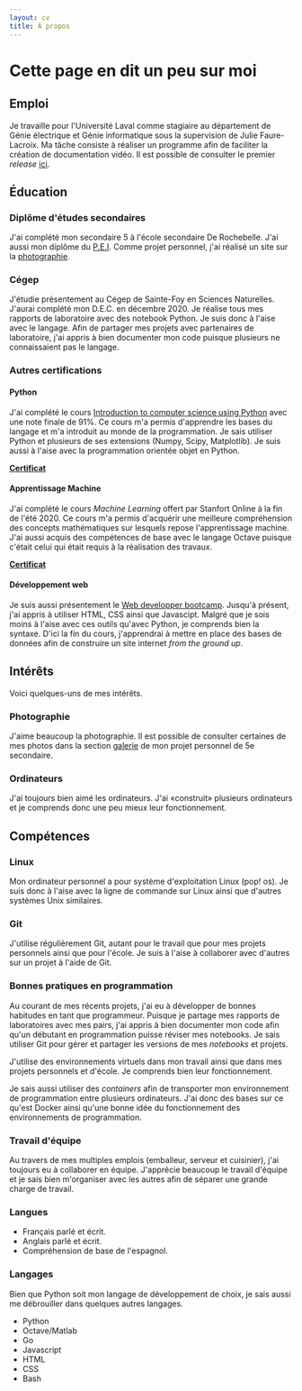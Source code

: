 ```yaml
---
layout: cv
title: À propos
---
```


# Cette page en dit un peu sur moi

## Emploi

Je travaille pour l'Université Laval comme stagiaire au département de Génie
électrique et Génie informatique sous la supervision de Julie Faure-Lacroix. 
Ma tâche consiste à réaliser un programme
afin de faciliter la création de documentation vidéo. Il est possible de
consulter le premier *release* 
[ici](https://github.com/TrickyTroll/video-automation).

## Éducation

### Diplôme d'études secondaires

J'ai complété mon secondaire 5 à l'école secondaire De Rochebelle. J'ai aussi 
mon diplôme du 
[P.E.I](https://www.ibo.org/fr/programmes/middle-years-programme/). Comme projet 
personnel, j'ai réalisé un site sur la 
[photographie](https://etienneparent4.wixsite.com/artphotographie). 

### Cégep

J'étudie présentement au Cégep de Sainte-Foy en Sciences Naturelles. J'aurai 
complété mon D.E.C. en décembre 2020. Je réalise tous mes rapports de 
laboratoire avec des notebook Python. Je suis donc à l'aise avec le langage. 
Afin de partager mes projets avec partenaires de laboratoire, j'ai appris à bien 
documenter mon code puisque plusieurs ne connaissaient pas le langage.

### Autres certifications

#### Python

J'ai complété le cours 
[Introduction to computer science using Python](https://www.edx.org/course/introduction-to-computer-science-and-programming-7) 
avec une note finale de 91%.
 Ce cours m'a permis d'apprendre les bases du langage et m'a introduit au monde
  de la programmation. Je sais utiliser Python et plusieurs de ses extensions 
 (Numpy, Scipy, Matplotlib). Je suis aussi à l'aise avec la programmation 
 orientée objet en Python. 

**[Certificat](https://courses.edx.org/certificates/137b386d4b624fe9a1be270091a9cce8)**
 
#### Apprentissage Machine

J'ai complété le cours *Machine Learning* offert par Stanfort Online à la fin
de l'été 2020. Ce cours m'a permis d'acquérir une meilleure compréhension des
concepts mathématiques sur lesquels repose l'apprentissage machine. J'ai aussi
acquis des compétences de base avec le langage Octave puisque c'était celui qui
était requis à la réalisation des travaux.

**[Certificat](https://coursera.org/share/adbf6c184cb11b178515f517ecda5bc4)**
 
#### Développement web

Je suis aussi présentement le [Web developper 
bootcamp](https://www.udemy.com/course/the-web-developer-bootcamp/). Jusqu'à 
présent, j'ai appris à utiliser HTML, CSS ainsi que Javascipt. Malgré que je sois 
moins à l'aise avec ces outils qu'avec Python, je comprends bien la syntaxe. 
D'ici la fin du cours, j'apprendrai à mettre en place des bases de données afin 
de construire un site internet *from the ground up*.

## Intérêts

Voici quelques-uns de mes intérêts.

### Photographie

J'aime beaucoup la photographie. Il est possible de consulter certaines de mes photos dans la section [galerie](https://etienneparent4.wixsite.com/artphotographie/gallery) de mon projet personnel de 5e secondaire.

### Ordinateurs

J'ai toujours bien aimé les ordinateurs. J'ai «construit» plusieurs ordinateurs et je comprends donc une peu mieux leur fonctionnement.

## Compétences

### Linux

Mon ordinateur personnel a pour système d'exploitation Linux (pop! os). Je suis donc à l'aise avec la ligne de commande sur Linux ainsi que d'autres systèmes Unix similaires.

### Git

J'utilise régulièrement Git, autant pour le travail que pour mes projets 
personnels ainsi que pour l'école. Je suis à l'aise à collaborer avec
d'autres sur un projet à l'aide de Git.

### Bonnes pratiques en programmation

Au courant de mes récents projets, j'ai eu à développer de bonnes habitudes en 
tant que programmeur. Puisque je partage mes rapports de laboratoires avec mes
 pairs, j'ai appris à bien documenter mon code afin qu'un débutant en 
 programmation puisse réviser mes notebooks. Je sais utiliser Git pour gérer et 
 partager les versions de mes *notebooks* et projets.
 
J'utilise des environnements virtuels dans mon travail ainsi que dans mes
projets personnels et d'école. Je comprends bien leur fonctionnement.

Je sais aussi utiliser des *containers* afin de transporter mon environnement de 
programmation entre plusieurs ordinateurs. J'ai donc des bases sur ce qu'est 
Docker ainsi qu'une bonne idée du fonctionnement des environnements de 
programmation.

### Travail d'équipe

Au travers de mes multiples emplois (emballeur, serveur et cuisinier), j'ai 
toujours eu à collaborer en équipe. J'apprécie beaucoup le travail d'équipe et 
je sais bien m'organiser avec les autres afin de séparer une grande charge de 
travail.

### Langues

* Français parlé et écrit.
* Anglais parlé et écrit.
* Compréhension de base de l'espagnol.

### Langages

Bien que Python soit mon langage de développement de choix, je sais aussi me
débrouiller dans quelques autres langages.

* Python
* Octave/Matlab
* Go
* Javascript
* HTML
* CSS
* Bash
